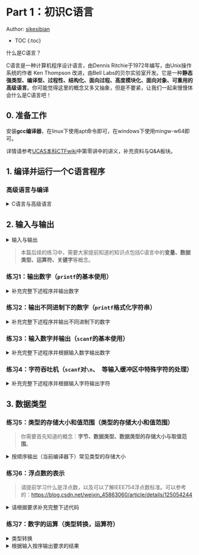 # Part 1：初识C语言

Author: [sikesibian](https://github.com/sikesibian)

* TOC
{:toc}

什么是C语言？

C语言是一种计算机程序设计语言，由Dennis Ritchie于1972年编写，由Unix操作系统的作者 Ken Thompson 改进，由Bell Labs的贝尔实验室开发。它是一种**静态强类型、编译型、过程性、结构化、面向过程、高度模块化、面向对象、可重用的高级语言**。你可能觉得这里的概念又多又抽象，但是不要紧，让我们一起来慢慢体会什么是C语言吧！

## 0. 准备工作

安装**gcc编译器**，在linux下使用apt命令即可，在windows下使用mingw-w64即可。

详情请参考[UCAS本科CTFwiki](https://ucas-ctf.github.io/)中第零讲中的讲义，补充资料与Q&A板块。

## 1. 编译并运行一个C语言程序

### 高级语言与编译

<details>
<summary>C语言与高级语言</summary>
<br>
<div markdown="1">

**语言是计算机程序设计语言，它定义了计算机程序如何被构建、运行、解释等，通俗地说就是定义了计算机工作的逻辑**。一般来说，语言分为高级语言和低级语言。其中**如C、C++、Java、Python等是高级语言**，人们可以用他们有效地去理解、表达更复杂的程序；而**汇编语言等低级语言**只能有效表达简单的程序，这些内容在后续都会触及。

不过**计算机并不能够直接理解高级语言（源代码）**，对于C语言这样的计算机高级语言，我们需要**编译器**来将高级语言转化为计算机可以理解的语言（机器语言），从而计算机去理解运行。这一过程就称为**编译**。

> - **C、C++、Go**等语言属于**编译型语言**，它们在执行前通过**编译器**转换成**机器语言或中间代码**。
> - **Python、Ruby、JavaScript、PHP**等语言属于**解释型语言**，它们的源代码在运行时由**解释器**逐行或逐块转换成机器语言并**立即执行**。

接下来让我们编译一个C语言程序。

1. 新建一个文件，命名为`hello.c`（当然这里可以使用任何名字，只要后缀为`.c`即可）
2. 输入以下代码：
```c
#include <stdio.h>
int main() {
    printf("Hello World!\n");
    return 0;
}
```
3. 保存文件，然后使用**命令行**编译：
```bash
gcc hello.c -o hello
```
4. 运行程序：
```bash
./hello
```
可以看到结果为：
```bash
Hello World!
```
5. 恭喜你，你已经成功运行了第一个C语言程序！
6. 如果你希望在命令行中直接运行，可以使用以下命令：
```bash
gcc hello.c -o hello && ./hello
```

现在让我们来解释一下上述各个操作中各个命令或参数的意义：

1. `gcc`：这个命令是GNU Compiler Collection（GCC）的缩写，它提供了C语言的编译器。
2. `hello.c`：这是要编译的文件名，它表示我们要编译的源代码文件。
3. `-o hello`：这个参数表示将编译后的可执行文件保存为`hello`，如果不加这个参数，编译后的文件名默认为`a.out`。
4. `&&`：这个符号表示前一个命令执行成功后，才执行下一个命令。
5. `./hello`：这个命令表示执行编译后的文件。这里的`./`表示当前目录。

</div>
</details>

## 2. 输入与输出

<details>
<summary>输入与输出</summary>
<br>
<div markdown="1">

在C语言中，输入和输出我们可以通过函数`scanf()`和`printf()`来实现。

下述代码片段展示了如何使用`scanf()`和`printf()`函数进行输入和输出。

```c
#include <stdio.h>
int main(){
    int a;
    scanf("%d", &a);
    printf("%d\n", a);
    return 0;
}
```

在C语言中，输入和输出的格式与`printf()`和`scanf()`函数的格式字符串中的格式符（format specifier）有关。具体请查询相关资料。

</div>
</details>

> 本篇后续的练习中，需要大家提前知道的知识点包括C语言中的**变量、数据类型、运算符、关键字**等概念。

### 练习1：输出数字（`printf`的基本使用）

<details>
<summary>补充完整下述程序并输出数字</summary>
<br>
<div markdown="1">

```c
#include <stdio.h>
int main(){
    int a = 123;
    long b = 4567890123;
    long long c = 4567890123456789012;
    float d = 3.1415926;
    double e = 3.14159265358979323846;
    long double f = 3.141592653589793238462643383279502884197169399375105820974944592307816406286;
    // TODO
    // 输出a、b、c、d、e、f
    return 0;
}
```

输出示例：
```
a = 123
b = 4567890123
c = 4567890123456789012
d = 3.141593
e = 3.141593
f = 3.141593
```
</div>
</details>

### 练习2：输出不同进制下的数字（`printf`格式化字符串）

<details>
<summary>补充完整下述程序并输出不同进制下的数字</summary>
<br>
<div markdown="1">

```c
#include <stdio.h>
int main(){
    int a = 123;
    // TODO
    // 分别输出a的十进制、八进制、十六进制
    return 0;
}
```

输出示例：
```
a = 123
a = 0173
a = 0x7b
```

注：思考为什么这里输出是这个形式？

</div>
</details>

### 练习3：输入数字并输出（`scanf`的基本使用）

<details>
<summary>补充完整下述程序并根据输入数字输出数字</summary>
<br>
<div markdown="1">

```c
#include <stdio.h>
int main(){
    int a;
    // TODO
    // 输入一个数字并存储到a中
    printf("%d\n", a);
    return 0;
}
```

输入数据范围：`0 <= a <= 10000`

输入输出示例：
```
输入：
123
输出：
123
```

提示：
1. 当输入的字符串以换行符（`\n`）结尾时，`scanf()`结束输入。
2. 当输入的字符串以空格（` `）结尾时，`scanf()`会继续读取下一个字符，直到遇到换行符（`\n`）为止。
3. 当输入的字符串以制表符（`\t`）结尾时，`scanf()`会继续读取下一个字符，直到遇到换行符（`\n`）为止。

</div>
</details>

### 练习4：字符吞吐机（`scanf`对`\n`、` `等输入缓冲区中特殊字符的处理）

<details>
<summary>补充完整下述程序并根据输入字符输出字符</summary>
<br>
<div markdown="1">

```c
#include <stdio.h>
int main(){
    char a, b, c;
    printf("Please input 3 characters: ");
    // TODO
    // 使用scanf()读取三个字符，分别存储到a、b、c中，观察输出结果
    printf("Your characters are %c, %c and %c\n", a, b, c);
    return 0;
}
```

</div>
</details>

## 3. 数据类型

### 练习5：类型的存储大小和值范围（类型的存储大小和值范围）

> 你需要首先知道的概念：**字节、数据类型、数据类型的存储大小与取值范围**。

<details>
<summary>按顺序输出（当前编译器下）常见类型的存储大小</summary>
<br>
<div markdown="1">

常见的数据类型：`char`, `unsigned char`, `signed char`, `int`, `unsigned int`, `short`, `unsigned short`, `long`, `unsigned long`

无输出示例。

提示：**使用`sizeof()`函数可以获取一个变量或类型所占的字节数**。

</div>
</details>

### 练习6：浮点数的表示

> 请提前学习什么是浮点数，以及可以了解IEEE754浮点数标准。可以参考的：https://blog.csdn.net/weixin_45863060/article/details/125054244

<details>
<summary>请根据要求补充完整下述代码</summary>
<br>
<div markdown="1">

```c
#include <stdio.h>
int main(){
    // 一般形式浮点数
    float a = 3.1415926;
    // 指数形式浮点数
    float b = 3.14e6;
    float c = 3.14e-6;
    float d = 3.14e+6;
    float e = -3.14e-6;
    // TODO
    // 以指数形式输出a
    // 以一般形式输出b，但是仅保留小数点后3位
    // 以一般形式输出c，右对齐并占用宽度为10，保留2位小数
    // 以一般形式输出d，左对齐并占用宽度为16，保留3位小数
    // 以指数形式输出e
    return 0;
}
```
输出示例：
```
a = 3.141593e+00
b = 3140000.000
c =       0.00
d = 3140000.000
e = -3.140000e-06
```

</div>
</details>

### 练习7：数字的运算（类型转换，运算符）

<details>
<summary>类型转换</summary>
<br>
<div markdown="1">

提醒：
```
                                         float
short                                      |
     \                                     v
      +--> int --> unsigned --> long --> double
     /
 char
```

- 将一种类型的数据赋值给另外一种类型的变量时就会发生自动类型转换。而在赋值运算中，赋值号两边的数据类型不同时，需要把右边表达式的类型转换为左边变量的类型，这可能会导致数据失真，或者精度降低。

- 在不同类型的混合运算中，编译器也会自动地转换数据类型，将参与运算的所有数据先转换为同一种类型，然后再进行计算。
    - `char` 和 `short` 参与运算时，必须先转换成 `int` 类型
    - 转换按数据长度增加的方向进行，以尽量保证数值不失真或精度不降低
    - 所有的浮点运算都是以双精度进行的

</div>
</details>

<details>
<summary>根据输入按序输出要求的结果</summary>
<br>
<div markdown="1">

```c
#include<stdio.h>

int main() {
    double a, b;
    scanf("%lf %lf", &a, &b);
    // TODO
    // 输出a和b的加减乘除结果
    // 输出 a 除以 b整数部分 的结果
    // 输出 a整数部分 除以 b 的结果
    // 输出 a 和 b 的取整结果
    // 输出 a整数部分 和 b整数部分 的商和余数
    // 输出 a整数部分 除以 b整数部分 的结果的整数部分
    // 输出 a整数部分 除以 b整数部分 的结果
    return 0;
}
```

输入输出示例：
```
输入：
3.1415926 2.7182818
输出：
5.859874
0.423311
8.539734
1.155727
1.570796
1.103638
3
2
1 1
1
1.500000
```

</div>
</details>


